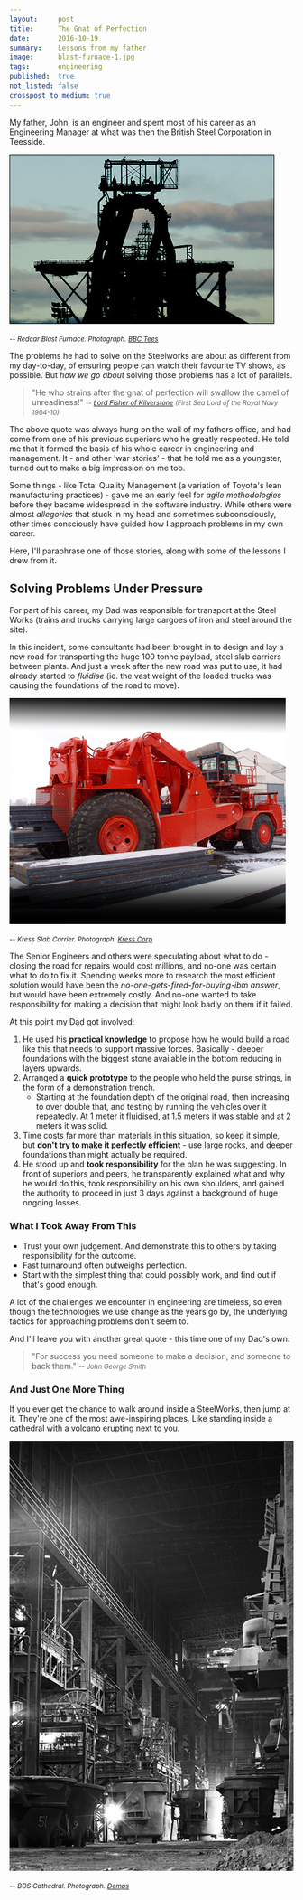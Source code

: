 ```yaml
---
layout:     post
title:      The Gnat of Perfection
date:       2016-10-19
summary:    Lessons from my father
image:      blast-furnace-1.jpg
tags:       engineering
published:  true
not_listed: false
crosspost_to_medium: true
---
```


My father, John, is an engineer and spent most of his career as an Engineering Manager at what was then the British Steel Corporation in Teesside. 

![Redcar Blast Furnace](/assets/blast-furnace-1.jpg)

<small> -- <cite>Redcar Blast Furnace. Photograph. [BBC Tees](http://www.bbc.co.uk/tees/content/image_galleries/corus_steelworks_gallery.shtml)</cite></small>

The problems he had to solve on the Steelworks are about as different from my day-to-day, of ensuring people can watch their favourite TV shows, as possible. But _how we go about_ solving those problems has a lot of parallels.


> "He who strains after the gnat of perfection will swallow the camel of unreadiness!" 
<small> -- <cite>[Lord Fisher of Kilverstone](https://en.wikipedia.org/wiki/John_Fisher,_1st_Baron_Fisher) (First Sea Lord of the Royal Navy 1904-10)</cite></small>


The above quote was always hung on the wall of my fathers office, and had come from one of his previous superiors who he greatly respected. He told me that it formed the basis of his whole career in engineering and management. It - and other 'war stories' - that he told me as a youngster, turned out to make a big impression on me too.

Some things - like Total Quality Management (a variation of Toyota's lean manufacturing practices) - gave me an early feel for _agile methodologies_ before they became widespread in the software industry. While others were almost _allegories_ that stuck in my head and sometimes subconsciously, other times consciously have guided how I approach problems in my own career.

Here, I'll paraphrase one of those stories, along with some of the lessons I drew from it.


## Solving Problems Under Pressure

For part of his career, my Dad was responsible for transport at the Steel Works (trains and trucks carrying large cargoes of iron and steel around the site). 

In this incident, some consultants had been brought in to design and lay a new road for transporting the huge 100 tonne payload, steel slab carriers between plants. And just a week after the new road was put to use, it had already started to _fluidise_ (ie. the vast weight of the loaded trucks was causing the foundations of the road to move).

![A Slab Carrier](/assets/slab-carrier.jpg)

<small> -- <cite>Kress Slab Carrier. Photograph. [Kress Corp](http://www.kresscarrier.com/CarriersSlab.html)</cite></small>

The Senior Engineers and others were speculating about what to do - closing the road for repairs would cost millions, and no-one was certain what to do to fix it. Spending weeks more to research the most efficient solution would have been the _no-one-gets-fired-for-buying-ibm answer_, but would have been extremely costly. And no-one wanted to take responsibility for making a decision that might look badly on them if it failed.

At this point my Dad got involved:

1. He used his **practical knowledge** to propose how he would build a road like this that needs to support massive forces. Basically - deeper foundations with the biggest stone available in the bottom reducing in layers upwards.
2. Arranged a **quick prototype** to the people who held the purse strings, in the form of a demonstration trench.
    - Starting at the foundation depth of the original road, then increasing to over double that, and testing by running the vehicles over it repeatedly. At 1 meter it fluidised, at 1.5 meters it was stable and at 2 meters it was solid.
3. Time costs far more than materials in this situation, so keep it simple, but **don't try to make it perfectly efficient** - use large rocks, and deeper foundations than might actually be required.
4. He stood up and **took responsibility** for the plan he was suggesting. In front of superiors and peers, he transparently explained what and why he would do this, took responsibility on his own shoulders, and gained the authority to proceed in just 3 days against a background of huge ongoing losses.



### What I Took Away From This

* Trust your own judgement. And demonstrate this to others by taking responsibility for the outcome.
* Fast turnaround often outweighs perfection.
* Start with the simplest thing that could possibly work, and find out if that's good enough.


A lot of the challenges we encounter in engineering are timeless, so even though the technologies we use change as the years go by, the underlying tactics for approaching problems don't seem to.



And I'll leave you with another great quote - this time one of my Dad's own:

> "For success you need someone to make a decision, and someone to back them."
<small> -- <cite>John George Smith</cite></small>


### And Just One More Thing

If you ever get the chance to walk around inside a SteelWorks, then jump at it. They're one of the most awe-inspiring places. Like standing inside a cathedral with a volcano erupting next to you.

![BOS Cathedral](/assets/bos-cathedral.jpg)

<small> -- <cite>BOS Cathedral. Photograph. [Demps](http://s30.photobucket.com/user/-Demps-/library/TCP?sort=3&page=1)</cite></small>
